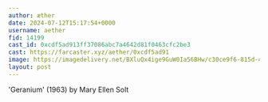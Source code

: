 ```yaml
---
author: æther
date: 2024-07-12T15:17:54+0000
username: aether
fid: 14199
cast_id: 0xcdf5ad913ff37086abc7a4642d81f0463cfc2be3
cast: https://farcaster.xyz/aether/0xcdf5ad91
image: https://imagedelivery.net/BXluQx4ige9GuW0Ia56BHw/c30ce9f6-815d-465c-4560-9e58f9fecd00/original
layout: post
---
```


'Geranium' (1963)
by Mary Ellen Solt

<img src='https://imagedelivery.net/BXluQx4ige9GuW0Ia56BHw/c30ce9f6-815d-465c-4560-9e58f9fecd00/original' alt='' referrerpolicy='no-referrer'/>
